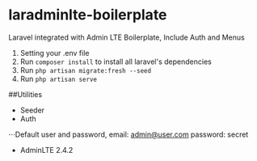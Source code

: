 # laradminlte-boilerplate
Laravel integrated with Admin LTE Boilerplate, Include Auth and Menus

1. Setting your .env file
2. Run `composer install` to install all laravel's dependencies
3. Run `php artisan migrate:fresh --seed`
4. Run `php artisan serve`

##Utilities

- Seeder
- Auth

⋅⋅⋅Default user and password, email: admin@user.com password: secret

- AdminLTE 2.4.2
